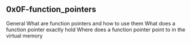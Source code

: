 ## 0x0F-function_pointers ##

General
What are function pointers and how to use them
What does a function pointer exactly hold
Where does a function pointer point to in the virtual memory

